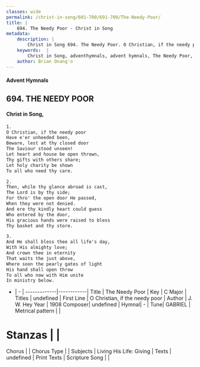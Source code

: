 ```yaml
---
classes: wide
permalink: /christ-in-song/601-700/691-700/The-Needy-Poor/
title: |
    694. The Needy Poor - Christ in Song
metadata:
    description: |
        Christ in Song 694. The Needy Poor. O Christian, if the needy poor Have e'er unheeded been, Beware, lest at thy closed door The Saviour stood unseen! Let heart and house be open thrown, Thy gifts with others share; Let holy charity be shown To all who need thy care.
    keywords:  |
        Christ in Song, adventhymnals, advent hymnals, The Needy Poor, O Christian, if the needy poor. 
    author: Brian Onang'o
---
```


#### Advent Hymnals
## 694. THE NEEDY POOR
####  Christ in Song,

```txt
1.
O Christian, if the needy poor
Have e'er unheeded been,
Beware, lest at thy closed door
The Saviour stood unseen!
Let heart and house be open thrown,
Thy gifts with others share;
Let holy charity be shown
To all who need thy care.

2.
Then, while thy glance abroad is cast,
The Lord is by thy side;
For thro' the open door He passed,
When they were not denied.
And ere thy kindly heart could guess
Who entered by the door,
His gracious hands were raised to bless
Thy basket and thy store.

3.
And He shall bless thee all life's day,
With His almighty love;
And crown thee in eternity
That waits the just above,
Where soon the pearly gates of light
His hand shall open throw
To all who now with Him unite
In ministry below.

```

- |   -  |
-------------|------------|
Title | The Needy Poor |
Key | C Major |
Titles | undefined |
First Line | O Christian, if the needy poor |
Author | J. W. Hey
Year | 1908
Composer| undefined |
Hymnal|  - |
Tune| GABRIEL |
Metrical pattern | |
# Stanzas |  |
Chorus |  |
Chorus Type |  |
Subjects | Living His Life: Giving |
Texts | undefined |
Print Texts | 
Scripture Song |  |
    
